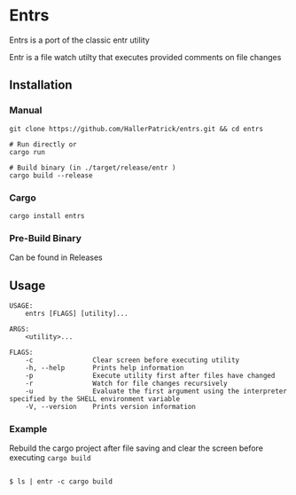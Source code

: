# Entrs

Entrs is a port of the classic entr utility


Entr is a file watch utilty that executes provided comments on file changes


## Installation

### Manual

```
git clone https://github.com/HallerPatrick/entrs.git && cd entrs

# Run directly or
cargo run

# Build binary (in ./target/release/entr )
cargo build --release

```

### Cargo

```
cargo install entrs
```

### Pre-Build Binary

Can be found in Releases

## Usage

```
USAGE:
    entrs [FLAGS] [utility]...

ARGS:
    <utility>...

FLAGS:
    -c               Clear screen before executing utility
    -h, --help       Prints help information
    -p               Execute utility first after files have changed
    -r               Watch for file changes recursively
    -u               Evaluate the first argument using the interpreter specified by the SHELL environment variable
    -V, --version    Prints version information
```


### Example

Rebuild the cargo project after file saving and clear the screen before executing `cargo build`

```

$ ls | entr -c cargo build

```
